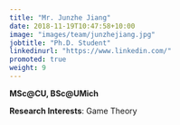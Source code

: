 ```yaml
---
title: "Mr. Junzhe Jiang"
date: 2018-11-19T10:47:58+10:00
image: "images/team/junzhejiang.jpg"
jobtitle: "Ph.D. Student"
linkedinurl: "https://www.linkedin.com/"
promoted: true
weight: 9
---
```

**MSc@CU, BSc@UMich**

**Research Interests**: Game Theory